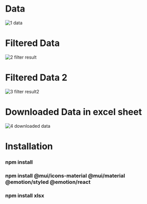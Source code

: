 # Data
![1  data](https://github.com/BahadurKhan10/Spreadsheet-using-textboxes-react/assets/57499169/2f2e0c50-6613-42b6-bc40-ad0d5341325a)

# Filtered Data
![2  filter result](https://github.com/BahadurKhan10/Spreadsheet-using-textboxes-react/assets/57499169/eecca242-8e4c-4dfe-b1a7-a480ca4ef493)

# Filtered Data 2
![3  filter result2](https://github.com/BahadurKhan10/Spreadsheet-using-textboxes-react/assets/57499169/8e759ac7-db10-4d5f-b1ec-14f02e87f8b3)

# Downloaded Data in excel sheet
![4  downloaded data](https://github.com/BahadurKhan10/Spreadsheet-using-textboxes-react/assets/57499169/540970bc-eef3-4df1-b50a-521d7f54e6a9)


# Installation
### npm install
### npm install @mui/icons-material @mui/material @emotion/styled @emotion/react
### npm install xlsx
